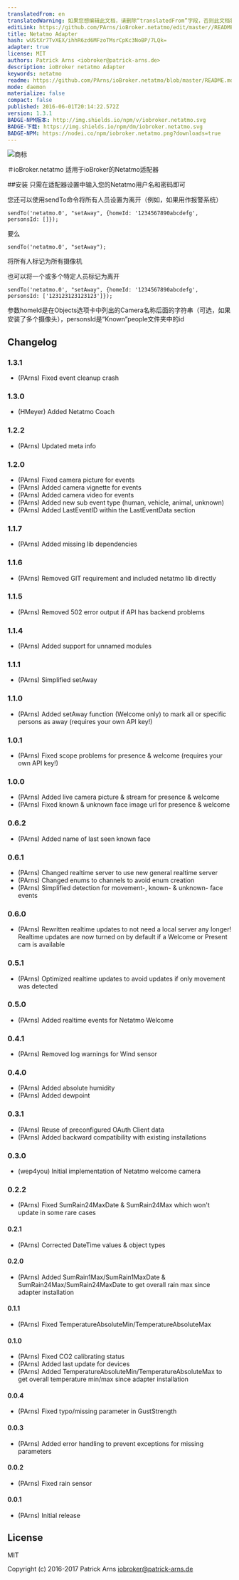 ```yaml
---
translatedFrom: en
translatedWarning: 如果您想编辑此文档，请删除“translatedFrom”字段，否则此文档将再次自动翻译
editLink: https://github.com/PArns/ioBroker.netatmo/edit/master//README.md
title: Netatmo Adapter
hash: wUStXr7TvXEX/ihhR6zd6MFzoTMsrCpKc3NoBP/7LQk=
adapter: true
license: MIT
authors: Patrick Arns <iobroker@patrick-arns.de>
description: ioBroker netatmo Adapter
keywords: netatmo
readme: https://github.com/PArns/ioBroker.netatmo/blob/master/README.md
mode: daemon
materialize: false
compact: false
published: 2016-06-01T20:14:22.572Z
version: 1.3.1
BADGE-NPM版本: http://img.shields.io/npm/v/iobroker.netatmo.svg
BADGE-下载: https://img.shields.io/npm/dm/iobroker.netatmo.svg
BADGE-NPM: https://nodei.co/npm/iobroker.netatmo.png?downloads=true
---
```

![商标](zh-cn/adapterref/iobroker.netatmo/../../../en/adapterref/iobroker.netatmo/admin/netatmo.png)


＃ioBroker.netatmo
适用于ioBroker的Netatmo适配器

##安装
只需在适配器设置中输入您的Netatmo用户名和密码即可

您还可以使用sendTo命令将所有人员设置为离开（例如，如果用作报警系统）

```
sendTo('netatmo.0', "setAway", {homeId: '1234567890abcdefg', personsId: []});
```

要么

```
sendTo('netatmo.0', "setAway");
```

将所有人标记为所有摄像机

也可以将一个或多个特定人员标记为离开

```
sendTo('netatmo.0', "setAway", {homeId: '1234567890abcdefg', personsId: ['123123123123123']});
```

参数homeId是在Objects选项卡中列出的Camera名称后面的字符串（可选，如果安装了多个摄像头），personsId是“Known”people文件夹中的id

## Changelog

### 1.3.1
* (PArns) Fixed event cleanup crash

### 1.3.0
* (HMeyer) Added Netatmo Coach

### 1.2.2
* (PArns) Updated meta info

### 1.2.0
* (PArns) Fixed camera picture for events
* (PArns) Added camera vignette for events
* (PArns) Added camera video for events
* (PArns) Added new sub event type (human, vehicle, animal, unknown)
* (PArns) Added LastEventID within the LastEventData section

### 1.1.7
* (PArns) Added missing lib dependencies

### 1.1.6
* (PArns) Removed GIT requirement and included netatmo lib directly

### 1.1.5
* (PArns) Removed 502 error output if API has backend problems

### 1.1.4
* (PArns) Added support for unnamed modules

### 1.1.1
* (PArns) Simplified setAway

### 1.1.0
* (PArns) Added setAway function (Welcome only) to mark all or specific persons as away (requires your own API key!)

### 1.0.1
* (PArns) Fixed scope problems for presence & welcome (requires your own API key!)

### 1.0.0
* (PArns) Added live camera picture & stream for presence & welcome
* (PArns) Fixed known & unknown face image url for presence & welcome

### 0.6.2
* (PArns) Added name of last seen known face

### 0.6.1
* (PArns) Changed realtime server to use new general realtime server
* (PArns) Changed enums to channels to avoid enum creation
* (PArns) Simplified detection for movement-, known- & unknown- face events

### 0.6.0
* (PArns) Rewritten realtime updates to not need a local server any longer! Realtime updates are now turned on by default if a Welcome or Present cam is available

### 0.5.1
* (PArns) Optimized realtime updates to avoid updates if only movement was detected

### 0.5.0
* (PArns) Added realtime events for Netatmo Welcome

### 0.4.1
* (PArns) Removed log warnings for Wind sensor

### 0.4.0
* (PArns) Added absolute humidity
* (PArns) Added dewpoint

### 0.3.1
* (PArns) Reuse of preconfigured OAuth Client data
* (PArns) Added backward compatibility with existing installations

### 0.3.0
* (wep4you) Initial implementation of Netatmo welcome camera

### 0.2.2
* (PArns) Fixed SumRain24MaxDate & SumRain24Max which won't update in some rare cases

#### 0.2.1
* (PArns) Corrected DateTime values & object types

#### 0.2.0
* (PArns) Added SumRain1Max/SumRain1MaxDate & SumRain24Max/SumRain24MaxDate to get overall rain max since adapter installation

#### 0.1.1
* (PArns) Fixed TemperatureAbsoluteMin/TemperatureAbsoluteMax

#### 0.1.0
* (PArns) Fixed CO2 calibrating status
* (PArns) Added last update for devices
* (PArns) Added TemperatureAbsoluteMin/TemperatureAbsoluteMax to get overall temperature min/max since adapter installation

#### 0.0.4
* (PArns) Fixed typo/missing parameter in GustStrength

#### 0.0.3
* (PArns) Added error handling to prevent exceptions for missing parameters

#### 0.0.2
* (PArns) Fixed rain sensor

#### 0.0.1
* (PArns) Initial release

## License
MIT

Copyright (c) 2016-2017 Patrick Arns <iobroker@patrick-arns.de>